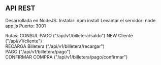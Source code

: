 ## API REST ##

Desarrollada en NodeJS:
Instalar: npm install
Levantar el servidor: node app.js
Puerto: 3001

Rutas:
    CONSUL PAGO ("/api/v1/billetera/saldo") 
    NEW Cliente ("/api/v1/cliente")  
    RECARGA Billetera ("/api/v1/billetera/recargar")  
    PAGO ("/api/v1/billetera/pago")  
    CONFIRMAR COMPRA ("/api/v1/billetera/pago/confirmar")  
     
       
